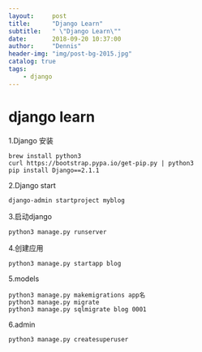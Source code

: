 ```yaml
---
layout:     post
title:      "Django Learn"
subtitle:   " \"Django Learn\""
date:       2018-09-20 10:37:00
author:     "Dennis"
header-img: "img/post-bg-2015.jpg"
catalog: true
tags:
    - django
---
```


# django learn

1.Django 安装  
    
    brew install python3
    curl https://bootstrap.pypa.io/get-pip.py | python3
    pip install Django==2.1.1

2.Django start  
    
    django-admin startproject myblog

3.启动django  
    
    python3 manage.py runserver

4.创建应用  
    
    python3 manage.py startapp blog

5.models  
    
    python3 manage.py makemigrations app名
    python3 manage.py migrate
    python3 manage.py sqlmigrate blog 0001

6.admin  
    
    python3 manage.py createsuperuser
